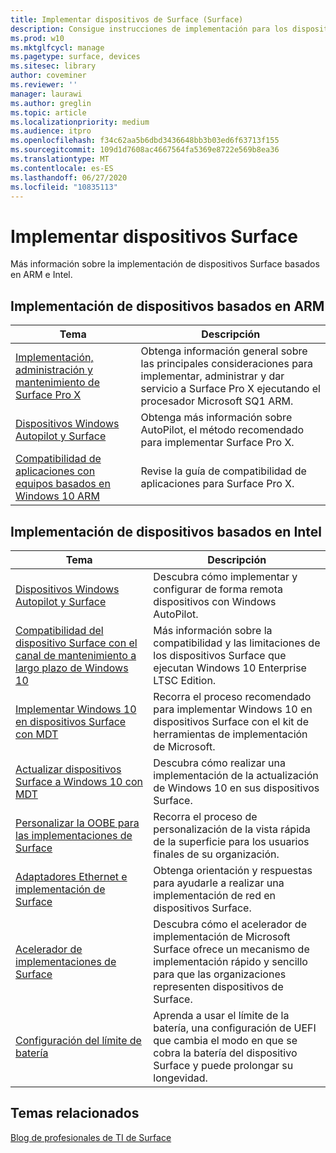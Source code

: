 ```yaml
---
title: Implementar dispositivos de Surface (Surface)
description: Consigue instrucciones de implementación para los dispositivos Surface, incluida la información acerca de MDT, la personalización OOBE, los adaptadores Ethernet y el Acelerador de implementaciones de Surface.
ms.prod: w10
ms.mktglfcycl: manage
ms.pagetype: surface, devices
ms.sitesec: library
author: coveminer
ms.reviewer: ''
manager: laurawi
ms.author: greglin
ms.topic: article
ms.localizationpriority: medium
ms.audience: itpro
ms.openlocfilehash: f34c62aa5b6dbd3436648bb3b03ed6f63713f155
ms.sourcegitcommit: 109d1d7608ac4667564fa5369e8722e569b8ea36
ms.translationtype: MT
ms.contentlocale: es-ES
ms.lasthandoff: 06/27/2020
ms.locfileid: "10835113"
---
```

# Implementar dispositivos Surface

Más información sobre la implementación de dispositivos Surface basados en ARM e Intel.

##  <a name="deploying-arm-based-devices"></a>Implementación de dispositivos basados en ARM

| Tema | Descripción |
| --- | --- |
| [Implementación, administración y mantenimiento de Surface Pro X](surface-pro-arm-app-management.md) | Obtenga información general sobre las principales consideraciones para implementar, administrar y dar servicio a Surface Pro X ejecutando el procesador Microsoft SQ1 ARM. |
| [Dispositivos Windows Autopilot y Surface](windows-autopilot-and-surface-devices.md) | Obtenga más información sobre AutoPilot, el método recomendado para implementar Surface Pro X. |
| [Compatibilidad de aplicaciones con equipos basados en Windows 10 ARM](surface-pro-arm-app-performance.md) | Revise la guía de compatibilidad de aplicaciones para Surface Pro X. |


##  <a name="deploying-intel-based-devices"></a>Implementación de dispositivos basados en Intel 

| Tema | Descripción |
| --- | --- |
| [Dispositivos Windows Autopilot y Surface](windows-autopilot-and-surface-devices.md) | Descubra cómo implementar y configurar de forma remota dispositivos con Windows AutoPilot. |
| [Compatibilidad del dispositivo Surface con el canal de mantenimiento a largo plazo de Windows 10](surface-device-compatibility-with-windows-10-ltsc.md) | Más información sobre la compatibilidad y las limitaciones de los dispositivos Surface que ejecutan Windows 10 Enterprise LTSC Edition. |
| [Implementar Windows 10 en dispositivos Surface con MDT](deploy-windows-10-to-surface-devices-with-mdt.md) | Recorra el proceso recomendado para implementar Windows 10 en dispositivos Surface con el kit de herramientas de implementación de Microsoft.|
| [Actualizar dispositivos Surface a Windows 10 con MDT](upgrade-surface-devices-to-windows-10-with-mdt.md)| Descubra cómo realizar una implementación de la actualización de Windows 10 en sus dispositivos Surface. |
| [Personalizar la OOBE para las implementaciones de Surface](customize-the-oobe-for-surface-deployments.md)| Recorra el proceso de personalización de la vista rápida de la superficie para los usuarios finales de su organización.|
| [Adaptadores Ethernet e implementación de Surface](ethernet-adapters-and-surface-device-deployment.md)| Obtenga orientación y respuestas para ayudarle a realizar una implementación de red en dispositivos Surface.|
| [Acelerador de implementaciones de Surface](microsoft-surface-deployment-accelerator.md)| Descubra cómo el acelerador de implementación de Microsoft Surface ofrece un mecanismo de implementación rápido y sencillo para que las organizaciones representen dispositivos de Surface. |
[Configuración del límite de batería](battery-limit.md) | Aprenda a usar el límite de la batería, una configuración de UEFI que cambia el modo en que se cobra la batería del dispositivo Surface y puede prolongar su longevidad.

##  <a name="related-topics"></a>Temas relacionados

[Blog de profesionales de TI de Surface](https://techcommunity.microsoft.com/t5/Surface-IT-Pro-Blog/bg-p/SurfaceITPro)

